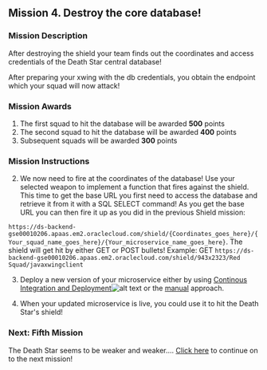 ## Mission 4. Destroy the core database! ##

### Mission Description ###

After destroying the shield your team finds out the coordinates and access credentials of the Death Star central database!

After preparing your xwing with the db credentials, you obtain the endpoint which your squad will now attack!


### Mission Awards ###

1. The first squad to hit the database will be awarded **500** points
2. The second squad to hit the database will be awarded **400** points
3. Subsequent squads will be awarded **300** points

### Mission Instructions ###

2. We now need to fire at the coordinates of the database! Use your selected weapon to implement a function that fires against the shield. This time to get the base URL you first need to access the database and retrieve it from it with a SQL SELECT command! As you get the base URL you can then fire it up as you did in the previous Shield mission: 

```https://ds-backend-gse00010206.apaas.em2.oraclecloud.com/shield/{Coordinates_goes_here}/{Your_squad_name_goes_here}/{Your_microservice_name_goes_here}```. The shield will get hit by either GET or POST bullets!
Example: GET ```https://ds-backend-gse00010206.apaas.em2.oraclecloud.com/shield/943x2323/Red Squad/javaxwingclient```

3. Deploy a new version of your microservice either by using [Continous Integration and Deployment](deployment/cicd.md)![alt text](deployment.png) or the [manual](deployment/manually.md) approach. 

4. When your updated microservice is live, you could use it to hit the Death Star's shield!

### Next: Fifth Mission ###

The Death Star seems to be weaker and weaker.... [Click here](iterate.md) to continue on to the next mission!
